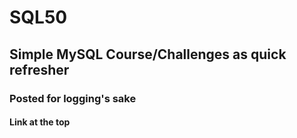# SQL50

## Simple MySQL Course/Challenges as quick refresher

### Posted for logging's sake

#### Link at the top

